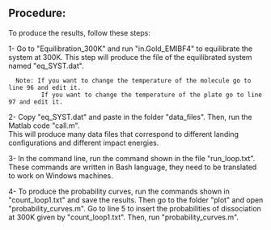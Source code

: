 ## Procedure:
To produce the results, follow these steps:

   1- Go to "Equilibration_300K" and run "in.Gold_EMIBF4" to equilibrate the system at 300K.
   This step will produce the file of the equilibrated system named "eq_SYST.dat". 
   
      Note: If you want to change the temperature of the molecule go to line 96 and edit it. 
             If you want to change the temperature of the plate go to line 97 and edit it.
   
   2- Copy "eq_SYST.dat" and paste in the folder "data_files". Then, run the Matlab code "call.m".  
   This will produce many data files that correspond to different landing configurations and different impact energies.
   
   
   
   3- In the command line, run the command shown in the file "run_loop.txt". These commands are written in Bash language, they need to be translated to work on Windows machines.
   
   4- To produce the probability curves, run the commands shown in "count_loop1.txt" and save the results. Then go to the folder "plot" and open "probability_curves.m". Go to line 5 to insert the probabilities of dissociation at 300K given by "count_loop1.txt".  Then, run "probability_curves.m".
   


